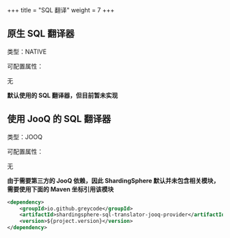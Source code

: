 +++
title = "SQL 翻译"
weight = 7
+++

## 原生 SQL 翻译器

类型：NATIVE

可配置属性：

无

**默认使用的 SQL 翻译器，但目前暂未实现**

## 使用 JooQ 的 SQL 翻译器

类型：JOOQ

可配置属性：

无

**由于需要第三方的 JooQ 依赖，因此 ShardingSphere 默认并未包含相关模块，需要使用下面的 Maven 坐标引用该模块**

```xml
<dependency>
    <groupId>io.github.greycode</groupId>
    <artifactId>shardingsphere-sql-translator-jooq-provider</artifactId>
    <version>${project.version}</version>
</dependency>
```
